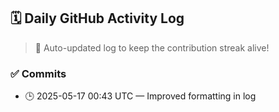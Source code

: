 ## 🗓️ Daily GitHub Activity Log

> 🤖 Auto-updated log to keep the contribution streak alive!

### ✅ Commits

- 🕒 2025-05-17 00:43 UTC — Improved formatting in log


